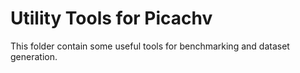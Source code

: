 # Utility Tools for Picachv

This folder contain some useful tools for benchmarking and dataset generation.
